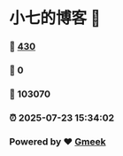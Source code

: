 # 小七的博客 :link:  
### :page_facing_up: [430](/tag.html) 
### :speech_balloon: 0 
### :hibiscus: 103070 
### :alarm_clock: 2025-07-23 15:34:02 
### Powered by :heart: [Gmeek](https://github.com/Meekdai/Gmeek)
